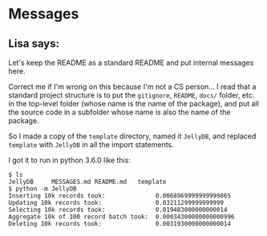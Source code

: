 # Messages

## Lisa says:
Let's keep the README as a standard README and put internal messages here.

Correct me if I'm wrong on this because I'm not a CS person... I read that a standard project structure is to put the `gitignore`, `README`, `docs/` folder, etc. in the top-level folder (whose name is the name of the package), and put all the source code in a subfolder whose name is also the name of the package.

So I made a copy of the `template` directory, named it `JellyDB`, and replaced `template` with `JellyDB` in all the import statements.

I got it to run in python 3.6.0 like this:
```
$ ls
JellyDB		MESSAGES.md	README.md	template
$ python -m JellyDB
Inserting 10k records took:  			 0.0068969999999999865
Updating 10k records took:  			 0.03211299999999999
Selecting 10k records took:  			 0.019483000000000014
Aggregate 10k of 100 record batch took:	 0.00034300000000000996
Deleting 10k records took:  			 0.0031930000000000014
```
